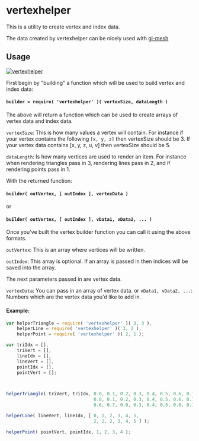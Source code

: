 vertexhelper
============

This is a utility to create vertex and index data.

The data created by vertexhelper can be nicely used with [gl-mesh](https://www.npmjs.org/package/gl-mesh)

Usage
-----
[![vertexhelper](https://nodei.co/npm/vertexhelper.png)](https://nodei.co/npm/vertexhelper)



First begin by "building" a function which will be used to build vertex and index data:

#### `builder = require( 'vertexhelper' )( vertexSize, dataLength )` ####

The above will return a function which can be used to create arrays of vertex data and index data.

`vertexSize`: This is how many values a vertex will contain. For instance if your vertex contains the following
`[x, y, z]` then vertexSize should be 3. If your vertex data contains [x, y, z, u, v] then vertexSize should be 5.

`dataLength`: Is how many vertices are used to render an item. For instance when rendering triangles pass in 3,
rendering lines pass in 2, and if rendering points pass in 1.



With the returned function:
#### `builder( outVertex, [ outIndex ], vertexData )` #### 
or
#### `builder( outVertex, [ outIndex ], vData1, vData2, ... )` ####

Once you've built the vertex builder function you can call it using the above formats.

`outVertex`: This is an array where vertices will be written.

`outIndex`: This array is optional. If an array is passed in then indices will be saved into the array.

The next parameters passed in are vertex data.

`vertexData`: You can pass in an array of vertex data.
or
`vData1, vData2, ...`: Numbers which are the vertex data you'd like to add in.



#### Example:
```javascript
var helperTriangle = require( 'vertexhelper' )( 3, 3 ),
	helperLine = require( 'vertexhelper' )( 3, 2 ),
	helperPoint = require( 'vertexhelper' )( 2, 1 );

var triIdx = [],
	triVert = [],
	lineIdx = [],
	lineVert = [],
	pointIdx = [],
	pointVert = [];
	


helperTriangle( triVert, triIdx, 0.0, 0.1, 0.2, 0.3, 0.4, 0.5, 0.6, 0.7, 0.8,
								 0.0, 0.1, 0.2, 0.3, 0.4, 0.5, 0.6, 0.7, 0.8,
								 0.6, 0.7, 0.8, 0.3, 0.4, 0.5, 0.0, 0.1, 0.2 );

helperLine( lineVert, lineIdx, [ 0, 1, 2, 3, 4, 5, 
							   	 2, 2, 2, 3, 4, 5 ] );

helperPoint( pointVert, pointIdx, 1, 2, 3, 4 );
```